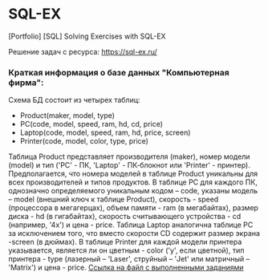 # SQL-EX
[Portfolio] [SQL] Solving Exercises with SQL-EX

Решение задач с ресурса: https://sql-ex.ru/ 
### Краткая информация о базе данных "Компьютерная фирма":
Схема БД состоит из четырех таблиц:

- Product(maker, model, type)
- PC(code, model, speed, ram, hd, cd, price)
- Laptop(code, model, speed, ram, hd, price, screen)
- Printer(code, model, color, type, price)

Таблица Product представляет производителя (maker), номер модели (model) и тип ('PC' - ПК, 'Laptop' - ПК-блокнот или 'Printer' - принтер). Предполагается, что номера моделей в таблице Product уникальны для всех производителей и типов продуктов. В таблице PC для каждого ПК, однозначно определяемого уникальным кодом – code, указаны модель – model (внешний ключ к таблице Product), скорость - speed (процессора в мегагерцах), объем памяти - ram (в мегабайтах), размер диска - hd (в гигабайтах), скорость считывающего устройства - cd (например, '4x') и цена - price. Таблица Laptop аналогична таблице РС за исключением того, что вместо скорости CD содержит размер экрана -screen (в дюймах). В таблице Printer для каждой модели принтера указывается, является ли он цветным - color ('y', если цветной), тип принтера - type (лазерный – 'Laser', струйный – 'Jet' или матричный – 'Matrix') и цена - price.
[Ссылка на файл с выполненными заданиями](1-13.sql)
